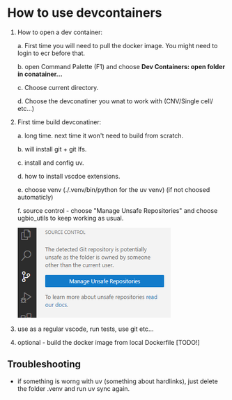 # How to use devcontainers

1. How to open a dev container:
    
    a. First time you will need to pull the docker image. You might need to login to ecr before that.

    b. open  Command Palette (F1) and choose **Dev Containers: open folder in conatainer...**

    c. Choose current directory.

    d. Choose the devconatiner you wnat to work with (CNV/Single cell/ etc...)

2. First time build devconatiner:

    a. long time. next time it won't need to build from scratch.

    b. will install git + git lfs.

    c. install and config uv.

    d. how to install vscdoe extensions.

    e. choose venv (./.venv/bin/python for the uv venv) (if not choosed automaticly)

    f. source control - choose "Manage Unsafe Repositories" and choose ugbio_utils to keep working as usual.

    ![alt text](image.png)

3. use as a regular vscode, run tests, use git etc...

4. optional - build the docker image from local Dockerfile [TODO!]

## Troubleshooting

- if something is worng with uv (something about hardlinks), just delete the folder .venv and run uv sync again.
